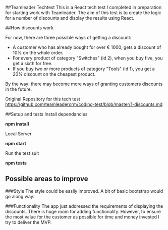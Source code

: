 ##Teamleader Techtest
This is a React tech test I completed in preparation for starting work with Teamleader. The aim of this test is to create the logic for a number of discounts and display the results using React.

##How discounts work

For now, there are three possible ways of getting a discount:

- A customer who has already bought for over € 1000, gets a discount of 10% on the whole order.
- For every product of category "Switches" (id 2), when you buy five, you get a sixth for free.
- If you buy two or more products of category "Tools" (id 1), you get a 20% discount on the cheapest product.

By the way: there may become more ways of granting customers discounts in the future.

Original Repository for this tech test
https://github.com/teamleadercrm/coding-test/blob/master/1-discounts.md

##Setup and tests
Install dependancies

**npm install**

Local Server

**npm start**

Run the test suit

**npm tests**


## Possible areas to improve
###Style
The style could be easliy improved. A bit of basic bootstrap would go along way.

###Functionality
The app just addressed the requirements of displaying the discounts. There is huge room for adding functionality. However, to ensure the most value for the customer as possible for time and money invested I try to deliver the MVP.
